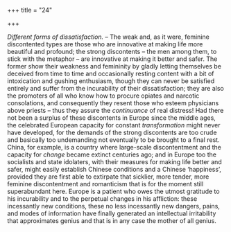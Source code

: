 +++
title = "24"

+++

*Different forms of dissatisfaction.* – The weak and, as it were, feminine discontented types are those who are innovative at making life more beautiful and profound; the strong discontents – the men among them, to stick with the metaphor – are innovative at making it better and safer. The former show their weakness and femininity by gladly letting themselves be deceived from time to time and occasionally resting content with a bit of intoxication and gushing enthusiasm, though they can never be satisfied entirely and suffer from the incurability of their dissatisfaction; they are also the promoters of all who know how to procure opiates and narcotic consolations, and consequently they resent those who esteem physicians above priests – thus they assure the *continuance* of real distress\! Had there not been a surplus of these discontents in Europe since the middle ages, the celebrated European capacity for constant *transformation* might never have developed, for the demands of the strong discontents are too crude and basically too undemanding not eventually to be brought to a final rest. China, for example, is a country where large-scale discontentment and the capacity for *change* became extinct centuries ago; and in Europe too the socialists and state idolaters, with their measures for making life better and safer, might easily establish Chinese conditions and a Chinese ‘happiness’, provided they are first able to extirpate that sicklier, more tender, more feminine discontentment and romanticism that is for the moment still superabundant here. Europe is a patient who owes the utmost gratitude to his incurability and to the perpetual changes in his affliction: these incessantly new conditions, these no less incessantly new dangers, pains, and modes of information have finally generated an intellectual irritability that approximates genius and that is in any case the mother of all genius.


